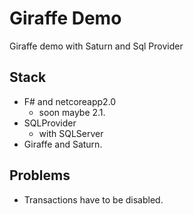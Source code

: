 # Giraffe Demo

Giraffe demo with Saturn and Sql Provider

## Stack

* F# and netcoreapp2.0
  * soon maybe 2.1.
* SQLProvider
  * with SQLServer
* Giraffe and Saturn.


## Problems

* Transactions have to be disabled.